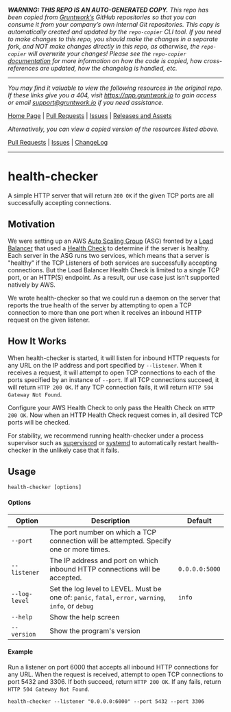 ***WARNING: THIS REPO IS AN AUTO-GENERATED COPY.*** *This repo has been copied from [Gruntwork’s](https://gruntwork.io/) GitHub repositories so that you can consume it from your company’s own internal Git repositories. This copy is automatically created and updated by the `repo-copier` CLI tool. If you need to make changes to this repo, you should make the changes in a separate fork, and NOT make changes directly in this repo, as otherwise, the `repo-copier` will overwrite your changes! Please see the `repo-copier` [documentation](https://github.com/terraform-modules-krish/repo-copier) for more information on how the code is copied, how cross-references are updated, how the changelog is handled, etc.*

***

_You may find it valuable to view the following resources in the original repo. If these links give you a 404, visit https://app.gruntwork.io to gain access or email support@gruntwork.io if you need assistance._

[Home Page](https://github.com/gruntwork-io/health-checker/) |
[Pull Requests](https://github.com/gruntwork-io/health-checker/pulls) |
[Issues](https://github.com/gruntwork-io/health-checker/issues) |
[Releases and Assets](https://github.com/gruntwork-io/health-checker/releases)

_Alternatively, you can view a copied version of the resources listed above._

[Pull Requests](https://github.com/terraform-modules-krish/health-checker/blob/master/.github/PULL_REQUESTS.md) |
[Issues](https://github.com/terraform-modules-krish/health-checker/blob/master/.github/ISSUES.md) |
[ChangeLog](https://github.com/terraform-modules-krish/health-checker/blob/master/.github/CHANGELOG.md)

***

# health-checker

A simple HTTP server that will return `200 OK` if the given TCP ports are all successfully accepting connections.

## Motivation

We were setting up an AWS [Auto Scaling Group](http://docs.aws.amazon.com/autoscaling/latest/userguide/AutoScalingGroup.html)
(ASG) fronted by a [Load Balancer](https://aws.amazon.com/documentation/elastic-load-balancing/) that used a 
[Health Check](http://docs.aws.amazon.com/elasticloadbalancing/latest/network/target-group-health-checks.html#) to
determine if the server is healthy. Each server in the ASG runs two services, which means that a server is "healthy" if
the TCP Listeners of both services are successfully accepting connections. But the Load Balancer Health Check is limited to 
a single TCP port, or an HTTP(S) endpoint. As a result, our use case just isn't supported natively by AWS.

We wrote health-checker so that we could run a daemon on the server that reports the true health of the server by
attempting to open a TCP connection to more than one port when it receives an inbound HTTP request on the given listener.

## How It Works

When health-checker is started, it will listen for inbound HTTP requests for any URL on the IP address and port specified
by `--listener`. When it receives a request, it will attempt to open TCP connections to each of the ports specified by
an instance of `--port`. If all TCP connections succeed, it will return `HTTP 200 OK`. If any TCP connection fails, it
will return `HTTP 504 Gateway Not Found`. 

Configure your AWS Health Check to only pass the Health Check on `HTTP 200 OK`. Now when an HTTP Health Check request
comes in, all desired TCP ports will be checked.

For stability, we recommend running health-checker under a process supervisor such as [supervisord](http://supervisord.org/)
or [systemd](https://www.freedesktop.org/wiki/Software/systemd/) to automatically restart health-checker in the unlikely
case that it fails.

## Usage

```
health-checker [options]
```

#### Options

| Option | Description | Default 
| ------ | ----------- | -------
| `--port` | The port number on which a TCP connection will be attempted. Specify one or more times. | | 
| `--listener` |  The IP address and port on which inbound HTTP connections will be accepted. | `0.0.0.0:5000`
| `--log-level` | Set the log level to LEVEL. Must be one of: `panic`, `fatal`, `error,` `warning`, `info`, or `debug` | `info` 
| `--help` | Show the help screen | | 
| `--version` | Show the program's version | | 

#### Example

Run a listener on port 6000 that accepts all inbound HTTP connections for any URL. When the request is received,
attempt to open TCP connections to port 5432 and 3306. If both succeed, return `HTTP 200 OK`. If any fails, return `HTTP
504 Gateway Not Found`.

```
health-checker --listener "0.0.0.0:6000" --port 5432 --port 3306
```
